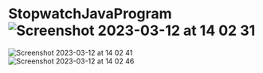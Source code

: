 # StopwatchJavaProgram![Screenshot 2023-03-12 at 14 02 31](https://user-images.githubusercontent.com/102245292/224537688-d361ce0b-5629-4585-8604-0d787b9cbf4a.png)
![Screenshot 2023-03-12 at 14 02 41](https://user-images.githubusercontent.com/102245292/224537689-1942d5c0-b6f3-4469-a348-74a69a70059f.png)
![Screenshot 2023-03-12 at 14 02 46](https://user-images.githubusercontent.com/102245292/224537691-19f6076d-a9b1-45c2-bbaa-809aeb3228c3.png)
